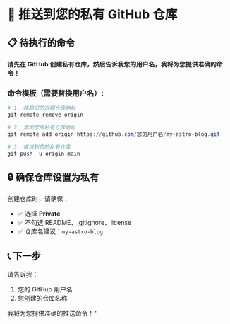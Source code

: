 # 🚀 推送到您的私有 GitHub 仓库

## 📋 待执行的命令

**请先在 GitHub 创建私有仓库，然后告诉我您的用户名，我将为您提供准确的命令！**

### 命令模板（需要替换用户名）:

```powershell
# 1. 移除旧的远程仓库地址
git remote remove origin

# 2. 添加您的私有仓库地址
git remote add origin https://github.com/您的用户名/my-astro-blog.git

# 3. 推送到您的私有仓库
git push -u origin main
```

## 🔒 确保仓库设置为私有

创建仓库时，请确保：
- ✅ 选择 **Private** 
- ✅ 不勾选 README、.gitignore、license
- ✅ 仓库名建议：`my-astro-blog`

## 📞 下一步

请告诉我：
1. 您的 GitHub 用户名
2. 您创建的仓库名称

我将为您提供准确的推送命令！" 